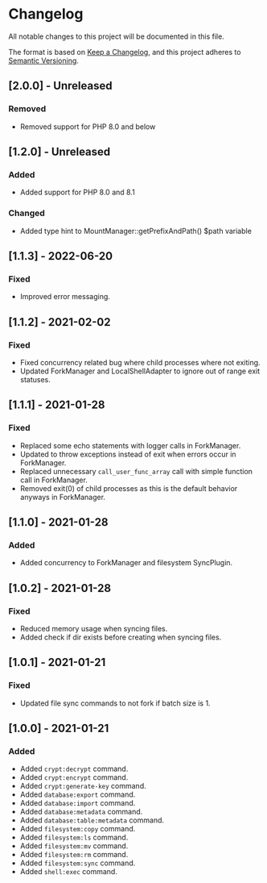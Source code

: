 # Changelog

All notable changes to this project will be documented in this file.

The format is based on [Keep a Changelog](https://keepachangelog.com/en/1.0.0/),
and this project adheres to [Semantic Versioning](https://semver.org/spec/v2.0.0.html).

## [2.0.0] - Unreleased

### Removed

- Removed support for PHP 8.0 and below

## [1.2.0] - Unreleased

### Added

- Added support for PHP 8.0 and 8.1

### Changed

- Added type hint to MountManager::getPrefixAndPath() $path variable

## [1.1.3] - 2022-06-20

### Fixed

- Improved error messaging.

## [1.1.2] - 2021-02-02

### Fixed

- Fixed concurrency related bug where child processes where not exiting.
- Updated ForkManager and LocalShellAdapter to ignore out of range exit statuses.

## [1.1.1] - 2021-01-28

### Fixed

- Replaced some echo statements with logger calls in ForkManager.
- Updated to throw exceptions instead of exit when errors occur in ForkManager.
- Replaced unnecessary `call_user_func_array` call with simple function call in ForkManager.
- Removed exit(0) of child processes as this is the default behavior anyways in ForkManager.

## [1.1.0] - 2021-01-28

### Added

- Added concurrency to ForkManager and filesystem SyncPlugin.

## [1.0.2] - 2021-01-28

### Fixed

- Reduced memory usage when syncing files.
- Added check if dir exists before creating when syncing files.

## [1.0.1] - 2021-01-21

### Fixed

- Updated file sync commands to not fork if batch size is 1.

## [1.0.0] - 2021-01-21

### Added

- Added `crypt:decrypt` command.
- Added `crypt:encrypt` command.
- Added `crypt:generate-key` command.
- Added `database:export` command.
- Added `database:import` command.
- Added `database:metadata` command.
- Added `database:table:metadata` command.
- Added `filesystem:copy` command.
- Added `filesystem:ls` command.
- Added `filesystem:mv` command.
- Added `filesystem:rm` command.
- Added `filesystem:sync` command.
- Added `shell:exec` command.
